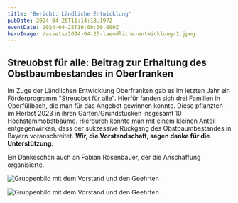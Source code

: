 ```yaml
---
title: 'Bericht: Ländliche Entwicklung'
pubDate: 2024-04-25T11:14:18.197Z
eventDate: 2024-04-25T16:00:00.000Z
heroImage: /assets/2024-04-25-laendliche-entwicklung-1.jpeg
---
```

## Streuobst für alle: Beitrag zur Erhaltung des Obstbaumbestandes in Oberfranken

Im Zuge der Ländlichen Entwicklung Oberfranken gab es im letzten Jahr ein Förderprogramm "Streuobst für alle". Hierfür fanden sich drei Familien in Oberfüllbach, die man für das Angebot gewinnen konnte. Diese pflanzten im Herbst 2023 in ihren Gärten/Grundstücken insgesamt 10 Hochstammobstbäume. Hierdurch konnte man mit einem kleinen Anteil entgegenwirken, dass der sukzessive Rückgang des Obstbaumbestandes in Bayern voranschreitet. **Wir, die Vorstandschaft, sagen danke für die Unterstützung.**

Ein Dankeschön auch an Fabian Rosenbauer, der die Anschaffung organisierte.

![Gruppenbild mit dem Vorstand und den Geehrten](/assets/2024-04-25-laendliche-entwicklung-2.jpeg)

![Gruppenbild mit dem Vorstand und den Geehrten](/assets/2024-04-25-laendliche-entwicklung-3.jpeg)
